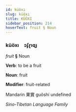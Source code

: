 ```yaml
---
id: küöxı
slug: küöxı
title: KÜÖXI
sidebar_position: 214
hoverText: fruit § Noun
---
```


### küöxı&emsp;<span kind="abugida">ɔʄɽıɋȷ</span>

*fruit* **§** Noun

**Verb**: to be a fruit

**Noun**: fruit

**Modifier**: fruit-related

Mandarin 果實 guǒshí undefined

*Sino-Tibetan Language Family*